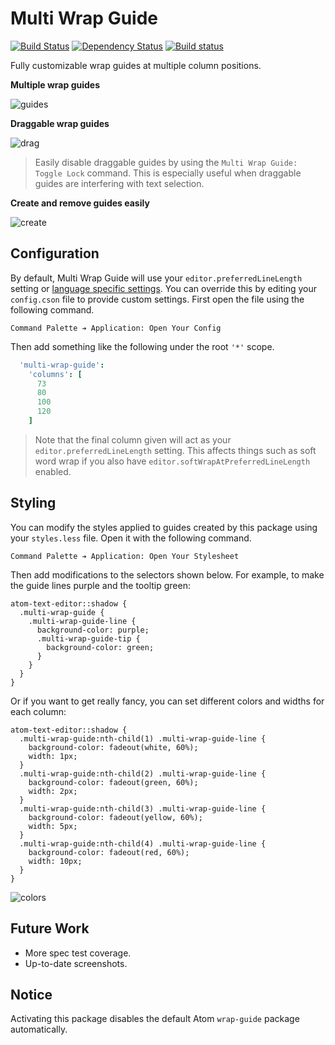 # Multi Wrap Guide

[![Build Status](https://travis-ci.org/lexicalunit/multi-wrap-guide.svg?branch=master)](https://travis-ci.org/lexicalunit/multi-wrap-guide) [![Dependency Status](https://david-dm.org/lexicalunit/multi-wrap-guide.svg)](https://david-dm.org/lexicalunit/multi-wrap-guide) [![Build status](https://ci.appveyor.com/api/projects/status/a92pkb2p3qpt2q1n/branch/master?svg=true)](https://ci.appveyor.com/project/lexicalunit/multi-wrap-guide/branch/master)

Fully customizable wrap guides at multiple column positions.

**Multiple wrap guides**

![guides](https://cloud.githubusercontent.com/assets/1903876/8047184/b1fc4a9c-0e07-11e5-943f-ebffd647c2e0.png)

**Draggable wrap guides**

![drag](https://cloud.githubusercontent.com/assets/1903876/8047183/b1f95c24-0e07-11e5-9c53-d2e1ba4cd273.gif)

> Easily disable draggable guides by using the `Multi Wrap Guide: Toggle Lock` command. This is especially useful when draggable guides are interfering with text selection.

**Create and remove guides easily**

![create](https://cloud.githubusercontent.com/assets/1903876/8047182/b1f6e340-0e07-11e5-8db5-99add2af6646.gif)

## Configuration

By default, Multi Wrap Guide will use your `editor.preferredLineLength` setting or [language specific settings](http://blog.atom.io/2014/10/31/language-scoped-config.html). You can override this by editing your `config.cson` file to provide custom settings. First open the file using the following command.

```
Command Palette ➔ Application: Open Your Config
```

Then add something like the following under the root `'*'` scope.

```coffeescript
  'multi-wrap-guide':
    'columns': [
      73
      80
      100
      120
    ]
```

> Note that the final column given will act as your `editor.preferredLineLength` setting. This affects things such as soft word wrap if you also have `editor.softWrapAtPreferredLineLength` enabled.

## Styling

You can modify the styles applied to guides created by this package using your `styles.less` file. Open it with the following command.

```
Command Palette ➔ Application: Open Your Stylesheet
```

Then add modifications to the selectors shown below. For example, to make the guide lines purple and the tooltip green:

```less
atom-text-editor::shadow {
  .multi-wrap-guide {
    .multi-wrap-guide-line {
      background-color: purple;
      .multi-wrap-guide-tip {
        background-color: green;
      }
    }
  }
}
```

Or if you want to get really fancy, you can set different colors and widths for each column:

```less
atom-text-editor::shadow {
  .multi-wrap-guide:nth-child(1) .multi-wrap-guide-line {
    background-color: fadeout(white, 60%);
    width: 1px;
  }
  .multi-wrap-guide:nth-child(2) .multi-wrap-guide-line {
    background-color: fadeout(green, 60%);
    width: 2px;
  }
  .multi-wrap-guide:nth-child(3) .multi-wrap-guide-line {
    background-color: fadeout(yellow, 60%);
    width: 5px;
  }
  .multi-wrap-guide:nth-child(4) .multi-wrap-guide-line {
    background-color: fadeout(red, 60%);
    width: 10px;
  }
}
```

![colors](https://cloud.githubusercontent.com/assets/1903876/8047181/b1ef283a-0e07-11e5-92b9-5c9afbebf29c.png)

## Future Work

- More spec test coverage.
- Up-to-date screenshots.

## Notice

Activating this package disables the default Atom `wrap-guide` package automatically.
